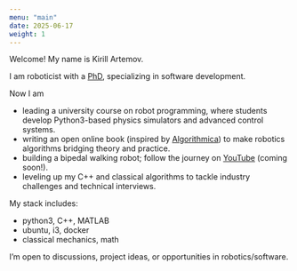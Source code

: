 ```yaml
---
menu: "main"
date: 2025-06-17
weight: 1
---
```


Welcome! My name is Kirill Artemov.

I am roboticist with a [PhD](https://dissovet.itmo.ru/dissertation/?number=743695), specializing in software development.

Now I am
- leading a university course on robot programming, where students develop Python3-based physics simulators and advanced control systems.
- writing an open online book (inspired by [Algorithmica](https://en.algorithmica.org/)) to make robotics algorithms bridging theory and practice.
- building a bipedal walking robot; follow the journey on [YouTube](https://youtu.be/SvAR9CiDKxs) (coming soon!).
- leveling up my C++ and classical algorithms to tackle industry challenges and technical interviews.


My stack includes:
- python3, C++, MATLAB
- ubuntu, i3, docker
- classical mechanics, math

I’m open to discussions, project ideas, or opportunities in robotics/software.

